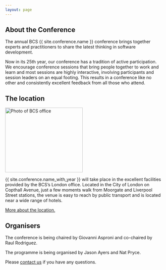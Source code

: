 ```yaml
---
layout: page
---
```

<section><div class="inner">
<h1>About the Conference</h1>
<p>The annual BCS {{ site.conference.name }} conference brings together experts and practitioners to share the latest thinking in software development.</p>
<p>Now in its 25th year, our conference has a tradition of active participation. We encourage conference sessions that bring people together to work and learn and most sessions are highly interactive, involving participants and session leaders on an equal footing. This results in a conference like no other and consistently excellent feedback from all those who attend.</p>
</div>
</section>

<section><div class="inner">
<h1>The location</h1>
<img src="{{ '/images/venue-feature.jpg' | relative_url }}" alt="Photo of BCS office" width="250" height="209" class="round"/>
<p>{{ site.conference.name_with_year }} will take place in the excellent facilities provided by the BCS’s London office. Located in the City of London on Copthall Avenue, just a few moments walk from Moorgate and Liverpool Street stations, the venue is easy to reach by public transport and is located near a wide range of hotels.  </p>
<a href="{{ '/location.html' | relative_url }}">More about the location.</a>
</div>
</section>

<section><div class="inner">
<h1>Organisers</h1>
<p>The conference is being chaired by Giovanni Asproni and co-chaired by Raul Rodriguez.</p>
<p>The programme is being organised by Jason Ayers and Nat Pryce.</p>
<p>Please <a href="{{ '/organisers.html' | relative_url }}">contact us</a> if you have any questions.</p>
<p></p>
</div></section>
